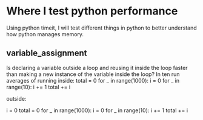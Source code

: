 # Where I test python performance 
Using python timeit, I will test different things in python to better understand how python manages memory.

## variable_assignment 
Is declaring a variable outside a loop and reusing it inside the loop faster than making a new instance of the variable inside the loop?
In ten run averages of running 
inside:
total = 0
for _ in range(1000):
    i = 0
    for _ in range(10):
        i += 1
    total += i

outside:

i = 0
total = 0
for _ in range(1000):
    i = 0
    for _ in range(10):
        i += 1
    total += i
